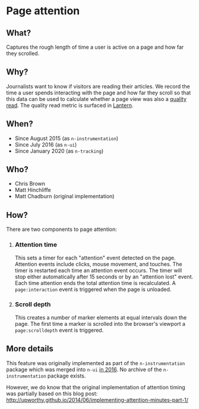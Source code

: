 # Page attention

## What?

Captures the rough length of time a user is active on a page and how far they scrolled.


## Why?

Journalists want to know if visitors are reading their articles. We record  the time a user spends interacting with the page and how far they scroll so that this data can be used to calculate whether a page view was also a [quality read]. The quality read metric is surfaced in [Lantern].

[quality read]: https://docs.google.com/document/d/1hkU31FTEQmsRCqVzQebEf--QCw4QncMtutYxdGw8QmE/edit
[Lantern]: https://lantern.ft.com/


## When?

- Since August 2015 (as `n-instrumentation`)
- Since July 2016 (as `n-ui`)
- Since January 2020 (as `n-tracking`)


## Who?

- Chris Brown
- Matt Hinchliffe
- Matt Chadburn (original implementation)


## How?

There are two components to page attention:

1. ### Attention time
    This sets a timer for each "attention" event detected on the page. Attention events include clicks, mouse movement, and touches. The timer is restarted each time an attention event occurs. The timer will stop either automatically after 15 seconds or by an "attention lost" event. Each time attention ends the total attention time is recalculated. A `page:interaction` event is triggered when the page is unloaded.

2. ### Scroll depth
    This creates a number of marker elements at equal intervals down the page. The first time a marker is scrolled into the browser's viewport a `page:scrolldepth` event is triggered.


## More details

This feature was originally implemented as part of the `n-instrumentation` package which was merged into `n-ui` [in 2016](https://github.com/Financial-Times/n-ui/pull/216). No archive of the `n-instrumentation` package exists.

However, we do know that the original implementation of attention timing was partially based on this blog post: http://upworthy.github.io/2014/06/implementing-attention-minutes-part-1/
